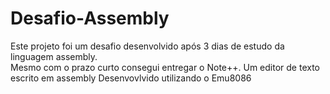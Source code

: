 # Desafio-Assembly
Este projeto foi um desafio desenvolvido após 3 dias de estudo da linguagem assembly.  
Mesmo com o prazo curto consegui entregar o Note++. Um editor de texto escrito em assembly
Desenvovlvido utilizando o Emu8086
